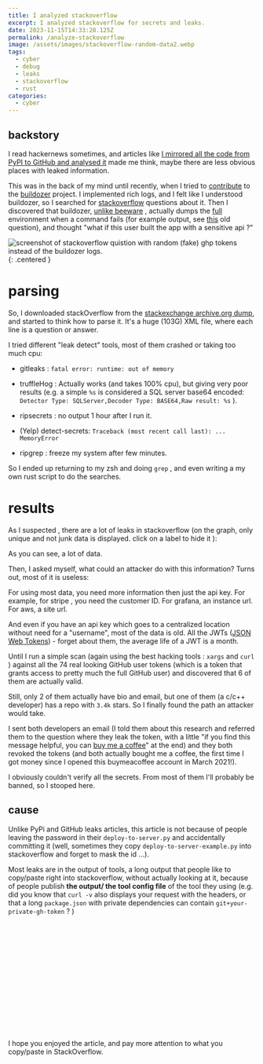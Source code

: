 ```yaml
---
title: I analyzed stackoverflow
excerpt: I analyzed stackoverflow for secrets and leaks.
date: 2023-11-15T14:33:28.125Z
permalink: /analyze-stackoverflow
image: /assets/images/stackoverflow-random-data2.webp
tags:
  - cyber
  - debug
  - leaks
  - stackoverflow
  - rust
categories:
  - cyber
---
```


<script src="https://cdn.jsdelivr.net/npm/chart.js"></script>

## backstory

I read hackernews sometimes, and articles like [I mirrored all the code from PyPI to GitHub and analysed it](https://py-code.org/stats) made me think, maybe there are less obvious places with leaked information. 

This was in the back of my mind until recently, when I tried to [contribute](https://github.com/kivy/buildozer/pull/1709) to the [buildozer](https://github.com/kivy/buildozer) project. 
I implemented rich logs, and I felt like I understood buildozer, so I searched for [stackoverflow](https://stackoverflow.com/tags/buildozer) questions about it. Then I discovered that buildozer, [unlike beeware](https://github.com/beeware/briefcase/blob/4db325af8381789ad5e049fb80bb4f03d1810208/src/briefcase/console.py#L402) , actually dumps the [full](https://github.com/kivy/buildozer/blob/dda7eaaf94d56813f48570b277752318555301f6/buildozer/logger.py#L81) environment when a command fails (for example output, see [this](https://stackoverflow.com/questions/66628535/facing-buildozer-error-stating-command-failed) old question), and thought "what if this user built the app with a sensitive api ?"

![screenshot of stackoverflow quistion with random (fake) ghp tokens instead of the buildozer logs. ](/assets/images/stackoverflow-random-data2.webp){: .centered }

# parsing

So, I downloaded stackOverflow from the [stackexchange archive.org dump](https://archive.org/download/stackexchange), and started to think how to parse it. It's a huge (103G) XML file, where each line is a question or answer. 

I tried different "leak detect" tools, most of them crashed or taking too much cpu:

- gitleaks : `fatal error: runtime: out of memory` 

- truffleHog : Actually works (and takes 100% cpu), but giving very poor results (e.g. a simple `%s` is considered a SQL server base64 encoded: `Detector Type: SQLServer,Decoder Type: BASE64,Raw result: %s` ).

- ripsecrets : no output 1 hour after I run it.

- (Yelp) detect-secrets: `Traceback (most recent call last): ... MemoryError`

- ripgrep : freeze my system after few minutes.

So I ended up returning to my zsh and doing `grep`  , and even writing a my own rust script to do the searches.

# results

As I suspected , there are a lot of leaks in stackoverflow (on the graph, only unique and not junk data is displayed. click on a label to hide it ): 

<div>
  <canvas id="overview-chart"></canvas>
</div>
<script>
      const ctx = document.getElementById('overview-chart');
      const labels = ['openai-api-key','gitlab-pat','slack-user-token','discord-client-id','shopify-private-app-access-token','twilio-api-key','sendgrid-api-token','slack-bot-token','algolia-api-key','flutterwave-encryption-key','flutterwave-secret-key','jwt-base64','stripe-access-token','github-pat','rapidapi-access-token','telegram-bot-api-token','gcp-api-key','jwt','private-key','aws-access-token','other']
      const data = [10,12,12,13,13,20,21,21,37,38,38,49,77,78,122,283,995,1147,1569,2897,55]
        new Chart(ctx, {
            'type':'pie',
            data:{
                labels:labels,
                datasets:[{label:"Stack Overflow data",data:data,}]
            }
  })
</script>

As you can see, a lot of data. 

Then, I asked myself, what could an attacker do with this information? Turns out, most of it is useless:

For using most data, you need more information then just the api key. For example, for stripe , you need the customer ID. For grafana, an instance url. For aws, a site url.

And even if you have an api key which goes to a centralized location without need for a "username", most of the data is old. All the JWTs ([JSON Web Tokens](https://jwt.io)) - forget about them, the average life of a JWT is a month.

Until I run a simple scan (again using the best hacking tools : `xargs` and `curl` ) against all the 74 real looking GitHub user tokens (which is a token that grants access to pretty much the full GitHub user) and discovered that 6 of them are actually valid. 

Still, only 2 of them actually have bio and email, but one of them (a c/c++ developer)  has a repo with `3.4k` stars. So I finally found the path an attacker would take.

I sent both developers an email (I told them about this research and referred them to the question where they leak the token, with a little "if you find this message helpful, you can [buy me a coffee](https://www.buymeacoffee.com/matanh)" at the end) and they both revoked the tokens (and both actually bought me a coffee, the first time I got money since I opened this buymeacoffee account in March 2021!).

I obviously couldn't verify all the secrets. From most of them I'll probably be banned,  so I stooped here.

## cause

Unlike PyPi and GitHub leaks articles, this article is not because of people leaving the password in their `deploy-to-server.py` and accidentally committing it (well, sometimes they copy `deploy-to-server-example.py` into stackoverflow and forget to mask the id ...).

Most leaks are in the output of tools, a long output that people like to copy/paste right into stackoverflow, without actually looking at it,  because of people publish **the output/ the tool config file** of the tool they using (e.g. did you know that `curl -v` also displays your request with the headers, or that a long `package.json` with private dependencies can contain `git+your-private-gh-token` ? )

<div style='overflow: hidden;color:transparent' markdown='block'>

```log
why is this not working?  I run this command curl -v --path-as-is 'https://matan-h.com/[redundant]'
and I get this output:
*   Trying 185.199.108.153:80...
* Connected to matan-h.com (185.199.108.153) port 80 (#0)
> GET /404/../ddebug/../my-windows-shell/../list-of-online-converter-tools/../exec_python_code_super_secret_4h0a4b?code=print("hi") HTTP/1.1
> Host: matan-h.com
> User-Agent: curl/40.4.0
> Accept: */*
> Accept-Encoding: deflate, gzip, br
>
< HTTP/1.1 301 Moved Permanently
```

</div>

I hope you enjoyed the article, and pay more attention to what you copy/paste in StackOverflow.